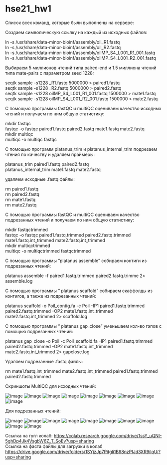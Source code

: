 # hse21_hw1
Список всех команд, которые были выполнены на сервере:

Создаем символическую ссылку на каждый из исходных файлов:

ln -s /usr/share/data-minor-bioinf/assembly/oil_R1.fastq\
ln -s /usr/share/data-minor-bioinf/assembly/oil_R2.fastq\
ln -s /usr/share/data-minor-bioinf/assembly/oilMP_S4_L001_R1_001.fastq\
ln -s /usr/share/data-minor-bioinf/assembly/oilMP_S4_L001_R2_001.fastq

Выбираем 5 миллионов чтений типа paired-end и 1.5 миллиона чтений типа mate-pairs с параметром seed 1228:

seqtk sample -s1228 _R1.fastq 5000000 > paired1.fastq\
seqtk sample -s1228 _R2.fastq 5000000 > paired2.fastq\
seqtk sample -s1228 oilMP_S4_L001_R1_001.fastq 1500000 > mate1.fastq\
seqtk sample -s1228 oilMP_S4_L001_R2_001.fastq 1500000 > mate2.fastq

С помощью программы fastQC и multiQC оцениваем качество исходных чтений и получаем по ним общую статистику:

mkdir fastqc\
fastqc -o fastqc paired1.fastq paired2.fastq mate1.fastq mate2.fastq\
mkdir multiqc\
multiqc -o multiqc fastqc

С помощью программ platanus_trim и platanus_internal_trim подрезаем чтения по качеству и удаляем праймеры:

platanus_trim paired1.fastq paired2.fastq\
platanus_internal_trim mate1.fastq mate2.fastq

удаляем исходные .fastq файлы:

rm paired1.fastq\
rm paired2.fastq\
rm mate1.fastq\
rm mate2.fastq

С помощью программы fastQC и multiQC оцениваем качество подрезанных чтений и получаем по ним общую статистику:

mkdir fastqctrimmed\
fastqc -o fastqc paired1.fastq.trimmed paired2.fastq.trimmed mate1.fastq.int_trimmed mate2.fastq.int_trimmed\
mkdir multiqctrimmed\
multiqc -o multiqctrimmed fastqctrimmed

С помощью программы “platanus assemble” собираем контиги из подрезанных чтений:

platanus assemble -f paired1.fastq.trimmed paired2.fastq.trimme 2> assemble.log

С помощью программы “ platanus scaffold” собираем скаффолды из контигов, а также из подрезанных чтений:

platanus scaffold -o Poil_contig.fa -c Poil -IP1 paired1.fastq.trimmed paired2.fastq.trimmed -OP2 mate1.fastq.int_trimmed mate2.fastq.int_trimmed 2> scaffold.log

С помощью программы “ platanus gap_close” уменьшаем кол-во гэпов с помощью подрезанных чтений:

platanus gap_close -o Poil -c Poil_scaffold.fa -IP1 paired1.fastq.trimmed paired2.fastq.trimmed  -OP2 mate1.fastq.int_trimmed mate2.fastq.int_trimmed 2> gapclose.log

Удаляем подрезанные  .fastq файлы:

rm mate1.fastq.int_trimmed  mate2.fastq.int_trimmed  paired1.fastq.trimmed  paired2.fastq.trimmed

Скриншоты MultiQC для исходных чтений:

![image](https://user-images.githubusercontent.com/92381120/138922729-068f371a-f6cf-4941-bbd4-d14db21c0f93.png)
![image](https://user-images.githubusercontent.com/92381120/138923019-ccb9bb7b-0820-4a1e-9687-d27beaff829a.png)
![image](https://user-images.githubusercontent.com/92381120/138923243-5e9b3721-8186-4b4f-a527-d3575d0f4eb2.png)
![image](https://user-images.githubusercontent.com/92381120/138923305-0fbeebd8-aec7-4770-acfd-b067e86a70e7.png)
![image](https://user-images.githubusercontent.com/92381120/138923518-f6eab05d-b9cc-4699-91c3-89174ad76336.png)
![image](https://user-images.githubusercontent.com/92381120/138923589-d82a85fb-94ab-4796-b314-bb8c977238b1.png)
![image](https://user-images.githubusercontent.com/92381120/138923712-0e5af16e-d779-44cd-a4b9-0fe7f17db51a.png)
![image](https://user-images.githubusercontent.com/92381120/138923854-1121e02e-fa17-4b33-92bc-5f41807507b3.png)
![image](https://user-images.githubusercontent.com/92381120/138923903-825f93dd-7811-46fd-82e9-320c28bd5de9.png)

Для подрезанных чтений:

![image](https://user-images.githubusercontent.com/92381120/138931806-539cc0ec-0f10-4b01-9ab8-94303c4dd7d9.png)
![image](https://user-images.githubusercontent.com/92381120/138931874-c32dc1ec-5a27-42e5-8d85-cee10228b8b3.png)
![image](https://user-images.githubusercontent.com/92381120/138931953-5d33b12f-47fe-470c-b979-aedebdd1b19a.png)
![image](https://user-images.githubusercontent.com/92381120/138931997-1c95aeb2-8477-465a-bca5-be7014172292.png)
![image](https://user-images.githubusercontent.com/92381120/138932078-c6db8410-8cb4-401d-b212-9451caacc8b3.png)
![image](https://user-images.githubusercontent.com/92381120/138932130-0b57611a-6af7-4f04-879f-e024957b6cec.png)
![image](https://user-images.githubusercontent.com/92381120/138932183-2e1f52ba-795b-4f11-a836-a6795ed47d07.png)
![image](https://user-images.githubusercontent.com/92381120/138932242-cb046a51-d37b-4af3-8d65-6cd6080f0b89.png)
![image](https://user-images.githubusercontent.com/92381120/138932391-9b7eadf4-84d8-496c-800f-58ad282ac38b.png)
![image](https://user-images.githubusercontent.com/92381120/138932465-c3db5e0c-20ab-4579-bfb8-64a3478ba41c.png)

Ссылка на гугл колаб: https://colab.research.google.com/drive/1ssY_uQNI-5ghDp4Jk4VsgbW6Z_T_SoEv?usp=sharing \
Ссылка на фаста файлы для загрузки в колаб https://drive.google.com/drive/folders/1SYjzJp7Pitgli1B98nzPIJd3XR9ilqUi?usp=sharing

